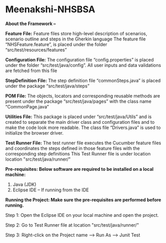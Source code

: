 # Meenakshi-NHSBSA

**About the Framework –** 

**Feature File:** 
Feature files store high-level description of scenarios, scenario outline and steps in the Gherkin language
The feature file “NHSFeature.feature”, is placed under the folder “src/test/resources/features”

**Configuration File:**
The configuration file “config.properties” is placed under the folder “src/test/java/config”. 
All user inputs and data validations are fetched from this file

**StepDefinition File:**
The step definition file “commonSteps.java” is placed under the package “src/test/java/steps”

**POM File:**
The objects, locators and corresponding reusable methods are present under the package “src/test/java/pages” with the class name “CommonPage.java”

**Utilities File:**
This package is placed under “src/test/java/Utils” and is created to separate the main driver class and configuration files and to make the code look more readable. 
The class file “Drivers.java” is used to initialize the browser driver.

**Test Runner File:**
The test runner file executes the Cucumber feature files and coordinates the steps defined in those feature files with the corresponding step definitions
This Test Runner file is under location location "src/test/java/runner/"

**Pre-requisites: Below software are required to be installed on a local machine:**

1.	Java (JDK)
2.	Eclipse IDE – If running from the IDE
   
**Running the Project: 
Make sure the pre-requisites are performed before running.**

Step 1: Open the Eclipse IDE on your local machine and open the project.

Step 2: Go to Test Runner file at location "src/test/java/runner/"

Step 3: Right-click on the Project name --> Run As --> Junit Test
